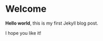 <!DOCTYPE html>
<html lang="en">
<head>
<meta charset="utf-8">
<title>Test</title>
</head>
<body><h1>Welcome</h1>
<p><strong>Hello world</strong>, this is my first Jekyll blog post.</p>
<p>I hope you like it!</p>
</body>
</html>